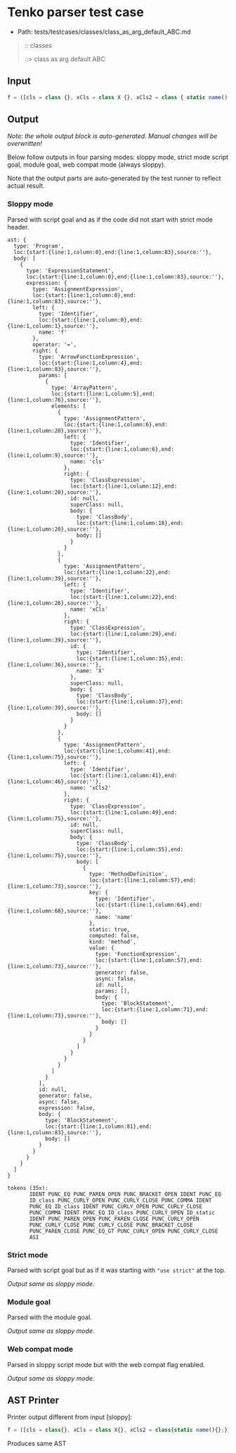 # Tenko parser test case

- Path: tests/testcases/classes/class_as_arg_default_ABC.md

> :: classes
>
> ::> class as arg default ABC

## Input

`````js
f = ([cls = class {}, xCls = class X {}, xCls2 = class { static name() {} }]) => {}
`````

## Output

_Note: the whole output block is auto-generated. Manual changes will be overwritten!_

Below follow outputs in four parsing modes: sloppy mode, strict mode script goal, module goal, web compat mode (always sloppy).

Note that the output parts are auto-generated by the test runner to reflect actual result.

### Sloppy mode

Parsed with script goal and as if the code did not start with strict mode header.

`````
ast: {
  type: 'Program',
  loc:{start:{line:1,column:0},end:{line:1,column:83},source:''},
  body: [
    {
      type: 'ExpressionStatement',
      loc:{start:{line:1,column:0},end:{line:1,column:83},source:''},
      expression: {
        type: 'AssignmentExpression',
        loc:{start:{line:1,column:0},end:{line:1,column:83},source:''},
        left: {
          type: 'Identifier',
          loc:{start:{line:1,column:0},end:{line:1,column:1},source:''},
          name: 'f'
        },
        operator: '=',
        right: {
          type: 'ArrowFunctionExpression',
          loc:{start:{line:1,column:4},end:{line:1,column:83},source:''},
          params: [
            {
              type: 'ArrayPattern',
              loc:{start:{line:1,column:5},end:{line:1,column:76},source:''},
              elements: [
                {
                  type: 'AssignmentPattern',
                  loc:{start:{line:1,column:6},end:{line:1,column:20},source:''},
                  left: {
                    type: 'Identifier',
                    loc:{start:{line:1,column:6},end:{line:1,column:9},source:''},
                    name: 'cls'
                  },
                  right: {
                    type: 'ClassExpression',
                    loc:{start:{line:1,column:12},end:{line:1,column:20},source:''},
                    id: null,
                    superClass: null,
                    body: {
                      type: 'ClassBody',
                      loc:{start:{line:1,column:18},end:{line:1,column:20},source:''},
                      body: []
                    }
                  }
                },
                {
                  type: 'AssignmentPattern',
                  loc:{start:{line:1,column:22},end:{line:1,column:39},source:''},
                  left: {
                    type: 'Identifier',
                    loc:{start:{line:1,column:22},end:{line:1,column:26},source:''},
                    name: 'xCls'
                  },
                  right: {
                    type: 'ClassExpression',
                    loc:{start:{line:1,column:29},end:{line:1,column:39},source:''},
                    id: {
                      type: 'Identifier',
                      loc:{start:{line:1,column:35},end:{line:1,column:36},source:''},
                      name: 'X'
                    },
                    superClass: null,
                    body: {
                      type: 'ClassBody',
                      loc:{start:{line:1,column:37},end:{line:1,column:39},source:''},
                      body: []
                    }
                  }
                },
                {
                  type: 'AssignmentPattern',
                  loc:{start:{line:1,column:41},end:{line:1,column:75},source:''},
                  left: {
                    type: 'Identifier',
                    loc:{start:{line:1,column:41},end:{line:1,column:46},source:''},
                    name: 'xCls2'
                  },
                  right: {
                    type: 'ClassExpression',
                    loc:{start:{line:1,column:49},end:{line:1,column:75},source:''},
                    id: null,
                    superClass: null,
                    body: {
                      type: 'ClassBody',
                      loc:{start:{line:1,column:55},end:{line:1,column:75},source:''},
                      body: [
                        {
                          type: 'MethodDefinition',
                          loc:{start:{line:1,column:57},end:{line:1,column:73},source:''},
                          key: {
                            type: 'Identifier',
                            loc:{start:{line:1,column:64},end:{line:1,column:68},source:''},
                            name: 'name'
                          },
                          static: true,
                          computed: false,
                          kind: 'method',
                          value: {
                            type: 'FunctionExpression',
                            loc:{start:{line:1,column:57},end:{line:1,column:73},source:''},
                            generator: false,
                            async: false,
                            id: null,
                            params: [],
                            body: {
                              type: 'BlockStatement',
                              loc:{start:{line:1,column:71},end:{line:1,column:73},source:''},
                              body: []
                            }
                          }
                        }
                      ]
                    }
                  }
                }
              ]
            }
          ],
          id: null,
          generator: false,
          async: false,
          expression: false,
          body: {
            type: 'BlockStatement',
            loc:{start:{line:1,column:81},end:{line:1,column:83},source:''},
            body: []
          }
        }
      }
    }
  ]
}

tokens (35x):
       IDENT PUNC_EQ PUNC_PAREN_OPEN PUNC_BRACKET_OPEN IDENT PUNC_EQ
       ID_class PUNC_CURLY_OPEN PUNC_CURLY_CLOSE PUNC_COMMA IDENT
       PUNC_EQ ID_class IDENT PUNC_CURLY_OPEN PUNC_CURLY_CLOSE
       PUNC_COMMA IDENT PUNC_EQ ID_class PUNC_CURLY_OPEN ID_static
       IDENT PUNC_PAREN_OPEN PUNC_PAREN_CLOSE PUNC_CURLY_OPEN
       PUNC_CURLY_CLOSE PUNC_CURLY_CLOSE PUNC_BRACKET_CLOSE
       PUNC_PAREN_CLOSE PUNC_EQ_GT PUNC_CURLY_OPEN PUNC_CURLY_CLOSE
       ASI
`````

### Strict mode

Parsed with script goal but as if it was starting with `"use strict"` at the top.

_Output same as sloppy mode._

### Module goal

Parsed with the module goal.

_Output same as sloppy mode._

### Web compat mode

Parsed in sloppy script mode but with the web compat flag enabled.

_Output same as sloppy mode._

## AST Printer

Printer output different from input [sloppy]:

````js
f = ([cls = class{}, xCls = class X{}, xCls2 = class{static name(){};}]) => {};
````

Produces same AST

